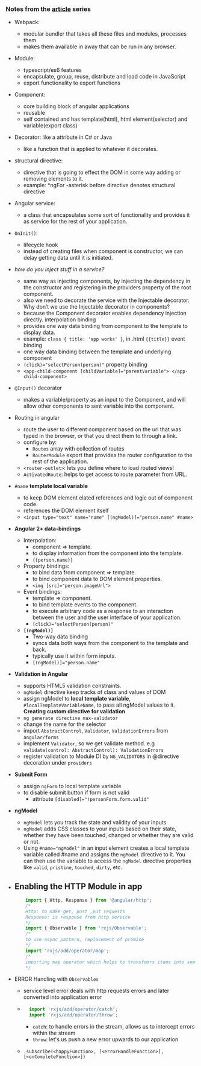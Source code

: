 
### Notes from the [article](https://www.barbarianmeetscoding.com/blog/categories/angular2-step-by-step/) series ###
+ Webpack: 
    - modular bundler that takes all these files and modules, processes them 
	- makes them available in away that can be run in any browser.

+ Module:
	- typescript/es6 features
	- encapsulate, group, reuse, distribute and load code in JavaScript
	- export functionality to export functions

+ Component:
	- core building block of angular applications
	- reusable
	- self contained and has template(html), html element(selector) and variable(export class)

+ Decorator: like a attribute in C# or Java
	- like a function that is applied to whatever it decorates.

+ structural directive:
    - directive that is going to effect the DOM in some way adding or removing elements to it.
	- example: *ngFor
	-asterisk before directive denotes structural directive

+ Angular service:
	- a class that encapsulates some sort of functionality and provides it as service for the rest of your application.

+ `OnInit()`:
	- lifecycle hook
	- instead of creating files when component is constructor, we can delay getting data until it is initiated.

+ _how do you inject stuff in a service?_
	- same way as injecting components, by injecting the dependency in the constructor and registering in the providers property of the root component.
	- also we need to decorate the service with the Injectable decorator.
Why don’t we use the Injectable decorator in components?
	- because the Component decorator enables dependency injection directly.
interpolation binding
	- provides one way data binding from component to the template to display data.
	- example: `class { title: 'app works' }`, in .html `{{title}}`
event binding
	- one way data binding between the template and underlying component
	- `(click)="selectPerson(person)"`
property binding
	- `<app-child-component [childVariable]="parentVariable"> </app-child-component>`
+ `@Input()` decorator
	- makes a variable/property as an input to the Component, and will allow other components to sent variable into the component.

+ Routing in angular
	- route the user to different component based on the url that was typed in the browser, or that you direct them to through a link.
	- configure by:
		- `Routes` array with collection of routes
		- `RouterModule` export that provides the router configuration to the rest of the application.
	- `<router-outlet>`: lets you define where to load routed views!
	- `ActivatedRoute`: helps to get access to route parameter from URL.

+ `#name` **template local variable** 
	- to keep DOM element elated references and logic out of component code.
	- references the DOM element itself
	- `<input type="text" name="name" [(ngModel)]="person.name" #name>`

+ **Angular 2+ data-bindings**
	- Interpolation: 
		+ component => template. 
		+ to display information from the component into the template. 
		+ `{{person.name}}`
	- Property bindings: 
		+ to bind data from component => template.  
		+ to bind component data to DOM element properties.
		+ `<img [src]="person.imageUrl">`
	- Event bindings: 
		+ template => component.  
		+ to bind template events to the component. 
		+ to execute arbitrary code as a response to an interaction between the user and the user interface of your application.
		+ `[click)="selectPerson(person)"`
	- **`[(ngModel)]`** 
		+ Two-way data binding
		+ syncs data both ways from the component to the template and back. 
		+ typically use it within form inputs. 
		+ `[(ngModel)]="person.name"`

+ **Validation in Angular**
	+ supports HTML5 validation constraints.
	+ `ngModel` directive keep tracks of class and values of DOM
	+ assign ngModel to **local template variable**, `#localTemplateVariableName`, to pass all ngModel values to it.  
	**Creating custom directive for validation**
	+ `ng generate directive max-validator`
	+ change the name for the selector
	+ import `AbstractControl`, `Validator`, `ValidationErrors` from `angular/forms`
	+ implement `Validator`, so we get validate method. e.g `validate(control: AbstractControl): ValidationErrors`
	+ register validation to Module DI by `NG_VALIDATORS` in @directive decoration under `providers`

+ **Submit Form**
	+ assign `ngForm` to local template variable
	+ to disable submit button if form is not valid
		- attribute `[disabled]="!personForm.form.valid"`

+ **ngModel**
	- `ngModel` lets you track the state and validity of your inputs
	- `ngModel` adds CSS classes to your inputs based on their state, whether they have been touched, changed or whether they are valid or not.
	+ Using `#name="ngModel"` in an input element creates a local template variable called #name and assigns the `ngModel` directive to it. You can then use the variable to access the `ngModel` directive properties like `valid`, `pristine`, `touched`, `dirty`, etc.

+ Enabling the **HTTP** Module in app
	- 
	```js
		import { Http, Response } from '@angular/http';
		/*
		Http: to make get, post ,put requests
		Response: is response from http service
		*/
		import { Observable } from 'rxjs/Observable';
		/*
		to use async pattern, replacement of promise
		*/
		import 'rxjs/add/operator/map';
		/*
		importing map operator which helps to transfomrs items into something our app understands!
		*/
	```  
+ ERROR Handling with `Observables`
	- service level error deals with http requests errors and later converted into application error
	- ```js 
		import 'rxjs/add/operator/catch';
		import 'rxjs/add/operator/throw';
	  ```  
	  + `catch`: to handle errors in the stream, allows us to intercept errors within the stream
	  + `throw`: let's us push a new error upwards to our application

	- `.subscribe(<happyFunction>, [<errorHandleFunction>], [<onCompleteFunction>])`